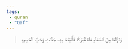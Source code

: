 ```yaml
---
tags: 
 - quran 
 - "Qaf"
---
```


> وَنَزَّلۡنَا مِنَ ٱلسَّمَآءِ مَآءٗ مُّبَٰرَكٗا فَأَنۢبَتۡنَا بِهِۦ جَنَّـٰتٖ وَحَبَّ ٱلۡحَصِيدِ
